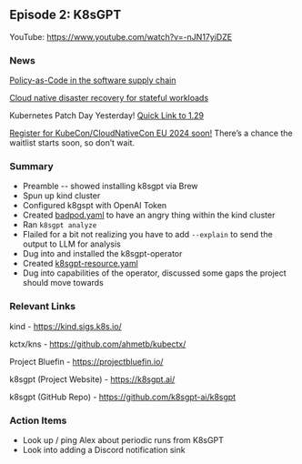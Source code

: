 ## Episode 2: K8sGPT

YouTube: https://www.youtube.com/watch?v=-nJN17yiDZE

### News

[Policy-as-Code in the software supply chain](https://www.cncf.io/blog/2024/02/14/policy-as-code-in-the-software-supply-chain/)

[Cloud native disaster recovery for stateful workloads](https://www.cncf.io/blog/2024/02/15/cloud-native-disaster-recovery-for-stateful-workloads/)

Kubernetes Patch Day Yesterday! [Quick Link to 1.29](https://relnotes.k8s.io/?releaseVersions=1.29.2)

[Register for KubeCon/CloudNativeCon EU 2024 soon!](https://events.linuxfoundation.org/kubecon-cloudnativecon-europe/register/) There’s a chance the waitlist starts soon, so don’t wait.

### Summary

- Preamble -- showed installing k8sgpt via Brew
- Spun up kind cluster
- Configured k8gspt with OpenAI Token
- Created [badpod.yaml](badpod.yaml) to have an angry thing within the kind cluster
- Ran `k8sgpt analyze`
- Flailed for a bit not realizing you have to add `--explain` to send the output to LLM for analysis
- Dug into and installed the k8sgpt-operator
- Created [k8sgpt-resource.yaml](k8sgpt-resource.yaml)
- Dug into capabilities of the operator, discussed some gaps the project should move towards

### Relevant Links 

kind - https://kind.sigs.k8s.io/

kctx/kns - https://github.com/ahmetb/kubectx/

Project Bluefin - https://projectbluefin.io/

k8sgpt (Project Website) - https://k8sgpt.ai/

k8sgpt (GitHub Repo) - https://github.com/k8sgpt-ai/k8sgpt

### Action Items

- Look up / ping Alex about periodic runs from K8sGPT
- Look into adding a Discord notification sink 